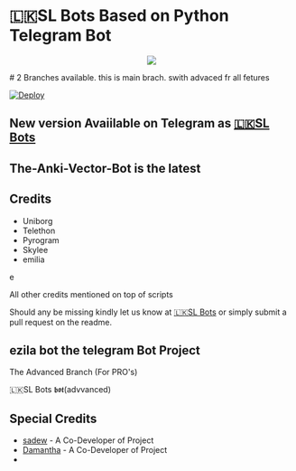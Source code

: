 
# 🇱🇰SL Bots Based on Python Telegram Bot
<p align="center">
  <img src="https://telegra.ph/file/457e9d025f9085fe5018b.jpg">
</p>
# 2 Branches available. this is main brach. swith advaced fr all fetures

[![Deploy](https://www.herokucdn.com/deploy/button.svg)](https://heroku.com/deploy?template=https://github.com/sl-bot-Official/Group-Manage.git)


## New version Avaiilable on Telegram as [🇱🇰SL Bots](https://t.me/slhitofficial_bot)
## The-Anki-Vector-Bot is the latest




## Credits

 - Uniborg
 - Telethon
 - Pyrogram
 - Skylee
 - emilia

e

All other credits mentioned on top of scripts

Should any be missing kindly let us know at [🇱🇰SL Bots](https://t.me/slhitbotofficial) or simply submit a pull request on the readme.

## ezila bot the telegram Bot Project
The Advanced Branch (For PRO's)

🇱🇰SL Bots 𝖇𝖔𝖙(advvanced)

## Special Credits
- [sadew](https://github.com/sadew451) - A Co-Developer of Project
- [Damantha](https://github.com/Damantha126) - A Co-Developer of Project
- 
